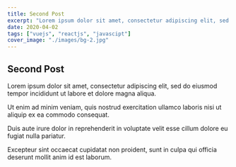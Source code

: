 ```yaml
---
title: Second Post
excerpt: "Lorem ipsum dolor sit amet, consectetur adipiscing elit, sed do eiusmod tempor incididunt ut labore et dolore magna aliqua."
date: 2020-04-02
tags: ["vuejs", "reactjs", "javascipt"]
cover_image: "./images/bg-2.jpg"
---
```


## Second Post

Lorem ipsum dolor sit amet, consectetur adipiscing elit, sed do eiusmod tempor incididunt ut labore et dolore magna aliqua.

Ut enim ad minim veniam, quis nostrud exercitation ullamco laboris nisi ut aliquip ex ea commodo consequat.

Duis aute irure dolor in reprehenderit in voluptate velit esse cillum dolore eu fugiat nulla pariatur.

Excepteur sint occaecat cupidatat non proident, sunt in culpa qui officia deserunt mollit anim id est laborum.
